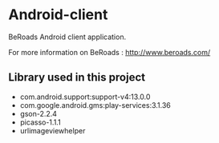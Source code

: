 Android-client
==========

BeRoads Android client application.

For more information on BeRoads : http://www.beroads.com/

Library used in this project
------
* com.android.support:support-v4:13.0.0
* com.google.android.gms:play-services:3.1.36
* gson-2.2.4
* picasso-1.1.1
* urlimageviewhelper